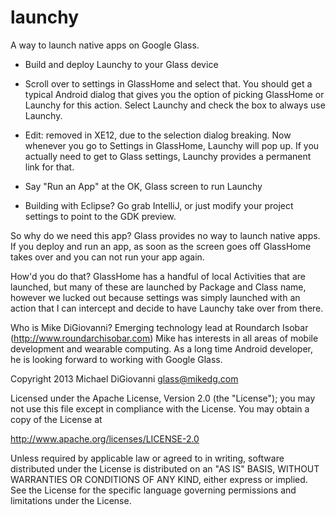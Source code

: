 launchy
===========

A way to launch native apps on Google Glass.

- Build and deploy Launchy to your Glass device
- Scroll over to settings in GlassHome and select that. You should get a typical Android dialog that gives you the option of picking GlassHome or Launchy for this action. Select Launchy and check the box to always use Launchy.
- Edit: removed in XE12, due to the selection dialog breaking. Now whenever you go to Settings in GlassHome, Launchy will pop up. If you actually need to get to Glass settings, Launchy provides a permanent link for that.
- Say "Run an App" at the OK, Glass screen to run Launchy

- Building with Eclipse? Go grab IntelliJ, or just modify your project settings to point to the GDK preview.

So why do we need this app?
Glass provides no way to launch native apps. If you deploy and run an app, as soon as the screen goes off GlassHome takes over and you can not run your app again.

How'd you do that? GlassHome has a handful of local Activities that are launched, but many of these are launched by Package and Class name, however we lucked out because settings was simply launched with an action that I can intercept and decide to have Launchy take over from there.

Who is Mike DiGiovanni? Emerging technology lead at Roundarch Isobar (http://www.roundarchisobar.com) Mike has interests in all areas of mobile development and wearable computing. As a long time Android developer, he is looking forward to working with Google Glass.

Copyright 2013 Michael DiGiovanni glass@mikedg.com

Licensed under the Apache License, Version 2.0 (the "License");
you may not use this file except in compliance with the License.
You may obtain a copy of the License at

   http://www.apache.org/licenses/LICENSE-2.0

Unless required by applicable law or agreed to in writing, software
distributed under the License is distributed on an "AS IS" BASIS,
WITHOUT WARRANTIES OR CONDITIONS OF ANY KIND, either express or implied.
See the License for the specific language governing permissions and
limitations under the License.
